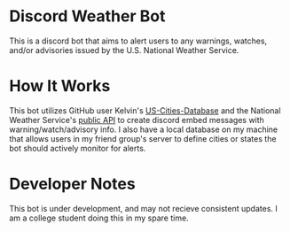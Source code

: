 # Discord Weather Bot
This is a discord bot that aims to alert users to any warnings, watches, and/or advisories issued by the U.S. National Weather Service.

# How It Works
This bot utilizes GitHub user Kelvin's [US-Cities-Database](https://github.com/kelvins/US-Cities-Database) and the National Weather Service's [public API](https://api.weather.gov/) to create discord embed messages with warning/watch/advisory info. I also have a local database on my machine that allows users in my friend group's server to define cities or states the bot should actively monitor for alerts.

# Developer Notes
This bot is under development, and may not recieve consistent updates. I am a college student doing this in my spare time.

